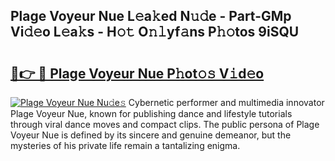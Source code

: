 ## Plage Voyeur Nue L𝚎a𝚔ed N𝚞𝚍e - Part-GMp Vi𝚍𝚎o L𝚎a𝚔s - H𝚘𝚝 O𝚗𝚕yf𝚊ns P𝚑𝚘tos 9iSQU

# <h2><a href="http://kf0324k.oniu.top/?m=Plage+Voyeur+Nue">🔗👉 🔴 Plage Voyeur Nue P𝚑ot𝚘𝚜 V𝚒d𝚎o</a></h2>

[![Plage Voyeur Nue Nu𝚍e𝚜](https://i.imgur.com/0qMVB7G.gif)](http://kf0324k.oniu.top/?m=Plage+Voyeur+Nue)
Cybernetic performer and multimedia innovator Plage Voyeur Nue, known for publishing dance and lifestyle tutorials through viral dance moves and compact clips. The public persona of Plage Voyeur Nue is defined by its sincere and genuine demeanor, but the mysteries of his private life remain a tantalizing enigma.  
